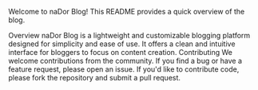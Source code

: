 
Welcome to naDor Blog! 
This README provides a quick overview of the blog.

Overview
naDor Blog is a lightweight and customizable blogging platform designed for simplicity and ease of use. It offers a clean and intuitive interface for bloggers to focus on content creation.
Contributing
We welcome contributions from the community. If you find a bug or have a feature request, please open an issue. If you'd like to contribute code, please fork the repository and submit a pull request.
